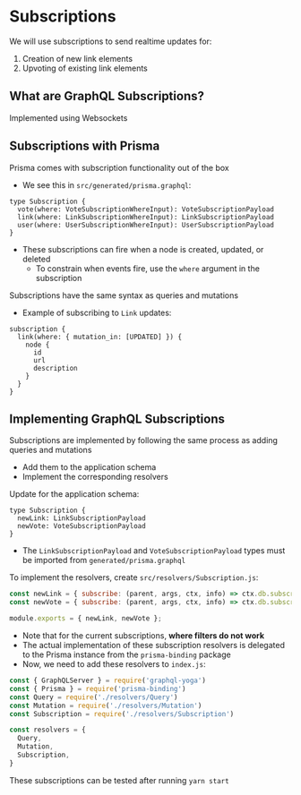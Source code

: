 # Subscriptions
We will use subscriptions to send realtime updates for:
1. Creation of new link elements
2. Upvoting of existing link elements


## What are GraphQL Subscriptions?
Implemented using Websockets


## Subscriptions with Prisma
Prisma comes with subscription functionality out of the box
- We see this in `src/generated/prisma.graphql`:

```
type Subscription {
  vote(where: VoteSubscriptionWhereInput): VoteSubscriptionPayload
  link(where: LinkSubscriptionWhereInput): LinkSubscriptionPayload
  user(where: UserSubscriptionWhereInput): UserSubscriptionPayload
}
```

- These subscriptions can fire when a node is created, updated, or deleted
  - To constrain when events fire, use the `where` argument in the subscription

Subscriptions have the same syntax as queries and mutations
- Example of subscribing to `Link` updates:

```
subscription {
  link(where: { mutation_in: [UPDATED] }) {
    node {
      id
      url
      description
    }
  }
}
```


## Implementing GraphQL Subscriptions
Subscriptions are implemented by following the same process as adding queries and mutations
- Add them to the application schema
- Implement the corresponding resolvers


Update for the application schema:

```
type Subscription {
  newLink: LinkSubscriptionPayload
  newVote: VoteSubscriptionPayload
}
```

- The `LinkSubscriptionPayload` and `VoteSubscriptionPayload` types must be imported from `generated/prisma.graphql`


To implement the resolvers, create `src/resolvers/Subscription.js`:

```javascript
const newLink = { subscribe: (parent, args, ctx, info) => ctx.db.subscription.link({}, info) };
const newVote = { subscribe: (parent, args, ctx, info) => ctx.db.subscription.vote({}, info) };

module.exports = { newLink, newVote };
```

- Note that for the current subscriptions, **where filters do not work**
- The actual implementation of these subscription resolvers is delegated to the Prisma instance from the `prisma-binding` package
- Now, we need to add these resolvers to `index.js`:

```javascript
const { GraphQLServer } = require('graphql-yoga')
const { Prisma } = require('prisma-binding')
const Query = require('./resolvers/Query')
const Mutation = require('./resolvers/Mutation')
const Subscription = require('./resolvers/Subscription')

const resolvers = {
  Query,
  Mutation,
  Subscription,
}
```


These subscriptions can be tested after running `yarn start`
